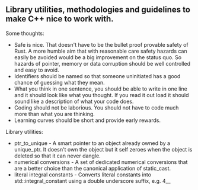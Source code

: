 ## Library utilities, methodologies and guidelines to make C++ nice to work with. 

Some thoughts:

+ Safe is nice. That doesn't have to be the bullet proof provable safety of Rust. A more humble aim that with reasonable care safety hazards can easily be avoided would be a big improvement on the status quo. So hazards of pointer, memory or data corruption should be well controlled and easy to avoid.
+ Identifiers should be named so that someone uninitiated has a good chance of guessing what they mean.
+ What you think in one sentence, you should be able to write in one line and it should look like what you thought. If you read it out load it should sound like a description of what your code does.
+ Coding should not be laborious. You should not have to code much more than what you are thinking.
+ Learning curves should be short and provide early rewards.

Library utilities:

+ ptr_to_unique - A smart pointer to an object already owned by a unique_ptr. It doesn't own the object but it self zeroes when the object is deleted so that it can never dangle. 
+ numerical conversions - A set of dedicated numerical conversions that are a better choice than the canonical application of static_cast. 
+ literal integral constants - Converts literal constants into std::integral_constant using a double underscore suffix, e.g. 4__ 


<!---
inglesflamenco/inglesflamenco is a ✨ special ✨ repository because its `README.md` (this file) appears on your GitHub profile.
You can click the Preview link to take a look at your changes.
--->
